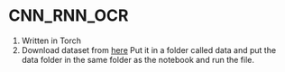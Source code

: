 # CNN_RNN_OCR

1. Written in Torch
2. Download dataset from <a href = "">here</a> Put it in a folder called data and put the data folder in the same folder as the notebook and run the file.
